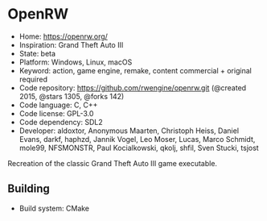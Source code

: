 # OpenRW

- Home: https://openrw.org/
- Inspiration: Grand Theft Auto III
- State: beta
- Platform: Windows, Linux, macOS
- Keyword: action, game engine, remake, content commercial + original required
- Code repository: https://github.com/rwengine/openrw.git (@created 2015, @stars 1305, @forks 142)
- Code language: C, C++
- Code license: GPL-3.0
- Code dependency: SDL2
- Developer: aldoxtor, Anonymous Maarten, Christoph Heiss, Daniel Evans, darkf, haphzd, Jannik Vogel, Leo Moser, Lucas, Marco Schmidt, mole99, NFSMONSTR, Paul Kocialkowski, qkolj, shfil, Sven Stucki, tsjost

Recreation of the classic Grand Theft Auto III game executable.

## Building

- Build system: CMake
